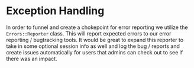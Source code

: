 # Exception Handling

In order to funnel and create a chokepoint for error reporting we utilize the
`Errors::Reporter` class. This will report expected errors to our error 
reporting / bugtracking tools. It would be great to expand this reporter to
take in some optional session info as well and log the bug / reports and create
issues automatically for users that admins can check out to see if there was
an impact.
